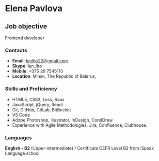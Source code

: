 # Elena Pavlova

## Job objective
Frontend developer

### Contacts
- **Email**: lenlho22@gmail.com
- **Skype**: len_lho
- **Mobile**: +375 29 7545110
- **Location**: Minsk, The Republic of Belarus,

### Skills and Proficiency
- HTML5, CSS3, Less, Saas
- JavaScript, jQuery, React
- Git, GitHub, GitLab, BitBucket
- VS Code
- Adobe Photoshop, Illustrator, InDesign, CorelDraw
- Experience with Agile Methodologies, Jira, Confluence, Clubhouse.

### Languages
**English - B2** (Upper-intermediate) / Certificate CEFR Level B2 from iSpeak Language school